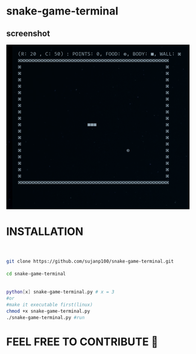 # snake-game-terminal





## screenshot 

<img src=image.png with=100 />





# INSTALLATION

```bash


git clone https://github.com/sujanp100/snake-game-terminal.git

cd snake-game-terminal

```

```bash

python[x] snake-game-terminal.py # x = 3
#or 
#make it executable first(linux)
chmod +x snake-game-terminal.py
./snake-game-terminal.py #run

```



# FEEL FREE TO CONTRIBUTE :crossed_fingers:
